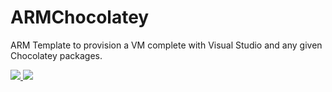 # ARMChocolatey

ARM Template to provision a VM complete with Visual Studio and any given Chocolatey packages.

<a href="https://portal.azure.com/#create/microsoft.template/uri/https%3A%2F%2Fraw.githubusercontent.com%2Fdaltskin%2FARMChocolatey%2Fmaster%2FAzureDeploy.json" target="_blank">
    <img src="http://azuredeploy.net/deploybutton.png"/>
</a>
<a href="http://armviz.io/#/?load=https://raw.githubusercontent.com/daltskin/ARMChocolatey/master/AzureDeploy.json" target="_blank">
    <img src="http://armviz.io/visualizebutton.png"/>
</a>

